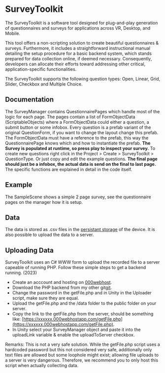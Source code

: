 # SurveyToolkit
The SurveyToolkit is a software tool designed for plug-and-play generation of questionnaires and surveys for applications across VR, Desktop, and Mobile.

This tool offers a non-scripting solution to create beautiful questionnaires & surveys. Furthermore, it includes a straightforward instructional manual detailing the setup procedure for a basic backend system, which stands prepared for data collection online, if deemed necessary. Consequently, developers can allocate their efforts toward addressing other critical, application-specific functionalities.

The SurveyToolkit supports the following question types: Open, Linear, Grid, Slider, Checkbox and Multiple Choice.

## Documentation
The SurveyManager contains QuestionnairePages which handle most of the logic for each page. The pages contain a list of FormObjectData (ScriptableObjects) where a FormObjectData could either a question, a submit button or some infobox. Every question is a prefab variant of the original QuestionForm, if you want to change the layout change this prefab. The FormObjectData must have a reference to the prefab, this way the QuestionnairePage knows which and how to instantiate the prefab. **The Survey is populated at runtime, so press play to inspect your survey.**
To create new questions right click in the Project > Create > SurveyToolkit > QuestionType. Or just copy and edit the example questions.
**The final page should just be a infobox, the actual data is send on the final to last page.**
The specific functions are explained in detail in the code itself.

## Example
The SampleScene shows a simple 2 page survey, see the questionnaire pages on the manager how it is setup.

## Data
The data is stored as .csv files in the [persistant storage](https://docs.unity3d.com/ScriptReference/Application-persistentDataPath.html) of the device. It is also possible to upload the data to a server.

## Uploading Data
SurveyToolkit uses an C# WWW form to upload the recorded file to a server capeable of running PHP. Follow these simple steps to get a backend running. (2023)
- Create an acccount and hosting on [000webhost](http://000webhost.com/).
- Download the PHP backend from my other git[git](https://github.com/Pepn/UnityPHPFileUpload).
- Change the password in the getFile.php and in Unity in the Uploader script, make sure they are equal.
- Upload the getFile.php and the /data folder to the public folder on your server.
- Copy the link to the getFile.php from the server, should be something like: [https://xxxxxx.000webhostapp.com/getFile.php](https://xxxxxx.000webhostapp.com/getFile.php).
- In Unity select your SurveyManager object and paste it into the uploadLink variable & enable the uploadToServer checkbox.

Remarks: This is not a very safe solution. While the getFile.php script uses a hardcoded password but this not considered very safe, additionally only text files are allowed but some loophole might exist; allowing file uploads to a server is very dangerous. Therefore, we recommend you to only host this script when actually collecting data.
